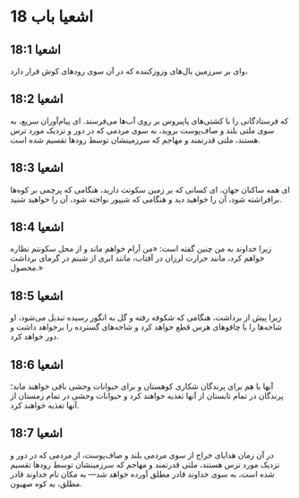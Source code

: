 # اشعیا باب 18

## اشعیا 18:1
وای بر سرزمین بال‌های وزوزکننده که در آن سوی رودهای کوش قرار دارد،

## اشعیا 18:2
که فرستادگانی را با کشتی‌های پاپیروس بر روی آب‌ها می‌فرستد. ای پیام‌آوران سریع، به سوی ملتی بلند و صاف‌پوست بروید، به سوی مردمی که در دور و نزدیک مورد ترس هستند، ملتی قدرتمند و مهاجم که سرزمینشان توسط رودها تقسیم شده است.

## اشعیا 18:3
ای همه ساکنان جهان، ای کسانی که بر زمین سکونت دارید، هنگامی که پرچمی بر کوه‌ها برافراشته شود، آن را خواهید دید و هنگامی که شیپور نواخته شود، آن را خواهید شنید.

## اشعیا 18:4
زیرا خداوند به من چنین گفته است: «من آرام خواهم ماند و از محل سکونتم نظاره خواهم کرد، مانند حرارت لرزان در آفتاب، مانند ابری از شبنم در گرمای برداشت محصول.»

## اشعیا 18:5
زیرا پیش از برداشت، هنگامی که شکوفه رفته و گل به انگور رسیده تبدیل می‌شود، او شاخه‌ها را با چاقوهای هرس قطع خواهد کرد و شاخه‌های گسترده را برخواهد داشت و دور خواهد کرد.

## اشعیا 18:6
آنها با هم برای پرندگان شکاری کوهستان و برای حیوانات وحشی باقی خواهند ماند؛ پرندگان در تمام تابستان از آنها تغذیه خواهند کرد و حیوانات وحشی در تمام زمستان از آنها تغذیه خواهند کرد.

## اشعیا 18:7
در آن زمان هدایای خراج از سوی مردمی بلند و صاف‌پوست، از مردمی که در دور و نزدیک مورد ترس هستند، ملتی قدرتمند و مهاجم که سرزمینشان توسط رودها تقسیم شده است، به سوی خداوند قادر مطلق آورده خواهد شد— به مکان نام خداوند قادر مطلق، به کوه صهیون.
